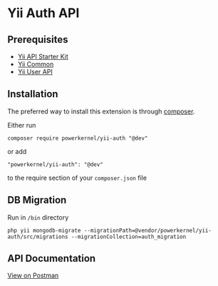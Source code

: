 Yii Auth API
============

Prerequisites
-------------
- [Yii API Starter Kit](https://github.com/powerkernel/yii-api-starter-kit)
- [Yii Common](https://github.com/powerkernel/yii-common)
- [Yii User API](https://github.com/powerkernel/yii-user)

Installation
------------

The preferred way to install this extension is through [composer](http://getcomposer.org/download/).

Either run

```
composer require powerkernel/yii-auth "@dev"
```

or add

```
"powerkernel/yii-auth": "@dev"
```

to the require section of your `composer.json` file

DB Migration
------------
Run in `/bin` directory

```
php yii mongodb-migrate --migrationPath=@vendor/powerkernel/yii-auth/src/migrations --migrationCollection=auth_migration
```

API Documentation
-----------------
[View on Postman](https://documenter.getpostman.com/view/4282480/RWM6xrtQ)